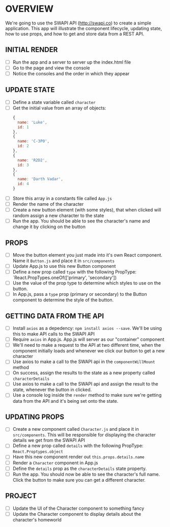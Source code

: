 
# OVERVIEW
We're going to use the SWAPI API (http://swapi.co) to create a simple application. This app will illustrate the component lifecycle, updating state, how to use props, and how to get and store data from a REST API.

## INITIAL RENDER
- [ ] Run the app and a server to server up the index.html file
- [ ] Go to the page and view the console
- [ ] Notice the consoles and the order in which they appear

## UPDATE STATE
- [ ] Define a state variable called `character`
- [ ] Get the initial value from an array of objects:
  ```javascript
  {
    name: 'Luke',
    id: 1
  },
  {
    name: 'C-3P0',
    id: 2
  },
  {
    name: 'R2D2',
    id: 3
  },
  {
    name: 'Darth Vadar',
    id: 4
  }
  ```
- [ ] Store this array in a constants file called `App.js`
- [ ] Render the name of the character
- [ ] Create a new button element (with some styles), that when clicked will random assign a new character to the state
- [ ] Run the app. You should be able to see the character's name and change it by clicking on the button

## PROPS
- [ ] Move the button element you just made into it's own React component. Name it `Button.js` and place it in `src/components` 
- [ ] Update App.js to use this new Button component
- [ ] Define a new prop called `type` with the following PropType: `React.PropTypes.oneOf(['primary', 'secondary'])
- [ ] Use the value of the prop type to determine which styles to use on the button.
- [ ] In App.js, pass a `type` prop (primary or secondary) to the Button component to determine the style of the button.

## GETTING DATA FROM THE API
- [ ] Install `axios` as a depedency: `npm install axios --save`. We'll be using this to make API calls to the SWAPI API
- [ ] Require `axios` in App.js. App.js will server as our "container" component
- [ ] We'll need to make a request to the API at two different time, when the component initially loads and whenever we click our button to get a new character
- [ ] Use axios to make a call to the SWAPI api in the `componentWillMount` method
- [ ] On success, assign the results to the state as a new property called `characterDetails`
- [ ] Use axios to make a call to the SWAPI api and assign the result to the state, whenever the button in clicked.
- [ ] Use a console log inside the `render` method to make sure we're getting data from the API and it's being set onto the state.

## UPDATING PROPS
- [ ] Create a new component called `Character.js` and place it in `src/components`. This will be responsible for displaying the character details we get from the SWAPI API
- [ ] Define a new prop called `details` with the following PropType: `React.Proptypes.object`
- [ ] Have this new component render out `this.props.details.name`
- [ ] Render a `Character` component in App.js
- [ ] Define the `details` prop as the `characterDetails` state property.
- [ ] Run the app. You should now be able to see the character's full name. Click the button to make sure you can get a different character.

## PROJECT
- [ ] Update the UI of the Character component to something fancy
- [ ] Update the Character component to display details about the character's homeworld
